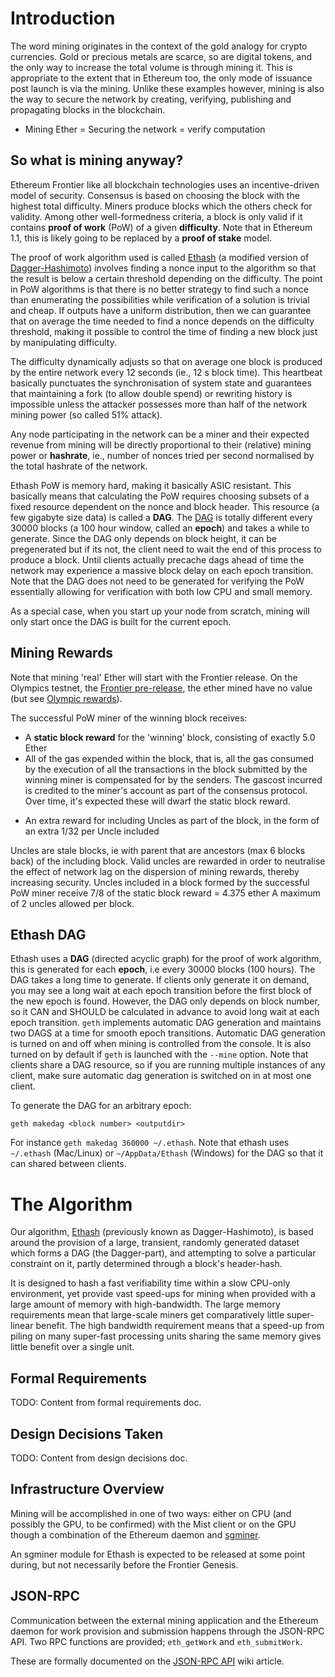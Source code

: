 # Introduction

The word mining originates in the context of the gold analogy for crypto currencies. Gold or precious metals are scarce, so are digital tokens, and the only way to increase the total volume is through mining it. This is appropriate to the extent that in Ethereum too, the only mode of issuance post launch is via the mining. Unlike these examples however, mining is also the way to secure the network by creating, verifying, publishing and propagating blocks in the blockchain.

* Mining Ether = Securing the network = verify computation 

## So what is mining anyway?

Ethereum Frontier like all blockchain technologies uses an incentive-driven model of security. Consensus is based on choosing the block with the highest total difficulty. 
Miners produce blocks which the others check for validity. Among other well-formedness criteria, a block is only valid if it contains **proof of work** (PoW) of a given **difficulty**. 
Note that in Ethereum 1.1, this is likely going to be replaced by a **proof of stake** model.

The proof of work algorithm used is called [Ethash](https://github.com/ethereum/wiki/wiki/Ethash) (a modified version of [Dagger-Hashimoto](https://github.com/ethereum/wiki/wiki/Dagger-Hashimoto)) involves finding a nonce input to the algorithm so that the result is below a certain threshold depending on the difficulty. The point in PoW algorithms is that there is no better strategy to find such a nonce than enumerating the possibilities while verification of a solution is trivial and cheap. If outputs have a uniform distribution, then we can guarantee that on average the time needed to find a nonce depends on the difficulty threshold, making it possible to control the time of finding a new block just by manipulating difficulty.

The difficulty dynamically adjusts so that on average one block is produced by the entire network every 12 seconds (ie., 12 s block time). This heartbeat basically punctuates the synchronisation of system state and guarantees that maintaining a fork (to allow double spend) or rewriting history is impossible unless the attacker possesses more than half of the network mining power (so called 51% attack).

Any node participating in the network can be a miner and their expected revenue from mining will be directly proportional to their (relative) mining power or **hashrate**, ie., number of nonces tried per second normalised by the total hashrate of the network.

Ethash PoW is memory hard, making it basically ASIC resistant. This basically means that calculating the PoW requires choosing subsets of a fixed resource dependent on the nonce and block header. This resource (a few gigabyte size data) is called a **DAG**. The [DAG](https://github.com/ethereum/wiki/wiki/Ethash-DAG) is totally different every 30000 blocks (a 100 hour window, called an **epoch**) and takes a while to generate. Since the DAG only depends on block height, it can be pregenerated but if its not, the client need to wait the end of this process to produce a block. Until clients actually precache dags ahead of time the network may experience a massive block delay on each epoch transition. Note that the DAG does not need to be generated for verifying the PoW essentially allowing for verification with both low CPU and small memory.

As a special case, when you start up your node from scratch, mining will only start once the DAG is built for the current epoch. 


## Mining Rewards

Note that mining 'real' Ether will start with the Frontier release. On the Olympics testnet, the [Frontier pre-release](http://ethereum.gitbooks.io/frontier-guide/), the ether mined have no value (but see [Olympic rewards](https://blog.ethereum.org/2015/05/09/olympic-frontier-pre-release/)). 

The successful PoW miner of the winning block receives:
* A **static block reward** for the 'winning' block, consisting of exactly 5.0 Ether
* All of the gas expended within the block, that is, all the gas consumed by the execution of all the transactions in the block submitted by the winning miner is compensated for by the senders. The gascost incurred is  credited to the miner's account as part of the consensus protocol. Over time, it's expected these will dwarf the static block reward.
- An extra reward for including Uncles as part of the block, in the form of an extra 1/32 per Uncle included  

Uncles are stale blocks, ie with parent that are ancestors (max 6 blocks back) of the including block.
Valid uncles are rewarded in order to neutralise the effect of network lag on the dispersion of mining rewards, thereby increasing security. 
Uncles included in a block formed by the successful PoW miner receive 7/8 of the static block reward = 4.375 ether
A maximum of 2 uncles allowed per block.

## Ethash DAG

Ethash uses a **DAG** (directed acyclic graph) for the proof of work algorithm, this is generated for each **epoch**, i.e every 30000 blocks (100 hours). The DAG takes a long time to generate. If clients only generate it on demand, you may see a long wait at each epoch transition before the first block of the new epoch is found. However, the DAG only depends on block number, so it CAN and SHOULD be calculated in advance to avoid long wait at each epoch transition. `geth` implements automatic DAG generation and maintains two DAGS at a time for smooth epoch transitions. Automatic DAG generation is turned on and off when mining is controlled from the console. It is also turned on by default if `geth` is launched with the `--mine` option. Note that clients share a DAG resource, so if you are running multiple instances of any client, make sure automatic dag generation is switched on in at most one client. 

To generate the DAG for an arbitrary epoch:

```
geth makedag <block number> <outputdir>
```

For instance `geth makedag 360000 ~/.ethash`. Note that ethash uses `~/.ethash` (Mac/Linux) or `~/AppData/Ethash`  (Windows) for the DAG so that it can shared between clients. 


# The Algorithm

Our algorithm, [Ethash](https://github.com/ethereum/wiki/wiki/Ethash) (previously known as Dagger-Hashimoto), is based around the provision of a large, transient, randomly generated dataset which forms a DAG (the Dagger-part), and attempting to solve a particular constraint on it, partly determined through a block's header-hash.

It is designed to hash a fast verifiability time within a slow CPU-only environment, yet provide vast speed-ups for mining when provided with a large amount of memory with high-bandwidth. The large memory requirements mean that large-scale miners get comparatively little super-linear benefit. The high bandwidth requirement means that a speed-up from piling on many super-fast processing units sharing the same memory gives little benefit over a single unit.

## Formal Requirements

TODO: Content from formal requirements doc.

## Design Decisions Taken

TODO: Content from design decisions doc.

## Infrastructure Overview

Mining will be accomplished in one of two ways: either on CPU (and possibly the GPU, to be confirmed) with the Mist client or on the GPU though a combination of the Ethereum daemon and [sgminer](https://github.com/sgminer-dev/sgminer).

An sgminer module for Ethash is expected to be released at some point during, but not necessarily before the Frontier Genesis.

## JSON-RPC

Communication between the external mining application and the Ethereum daemon for work provision and submission happens through the JSON-RPC API. Two RPC functions are provided; `eth_getWork` and `eth_submitWork`.

These are formally documented on the [JSON-RPC API](https://github.com/ethereum/wiki/wiki/JSON-RPC) wiki article.


